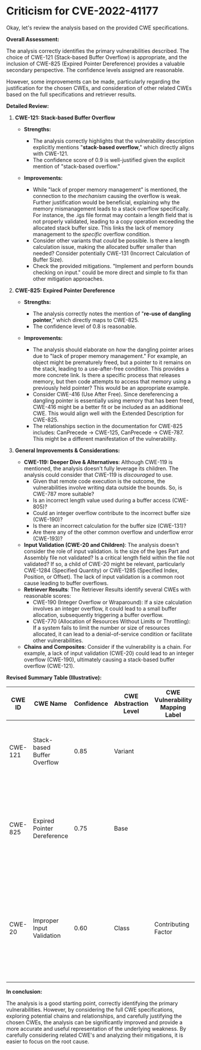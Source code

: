 # Criticism for CVE-2022-41177

Okay, let's review the analysis based on the provided CWE specifications.

**Overall Assessment:**

The analysis correctly identifies the primary vulnerabilities described. The choice of CWE-121 (Stack-based Buffer Overflow) is appropriate, and the inclusion of CWE-825 (Expired Pointer Dereference) provides a valuable secondary perspective.  The confidence levels assigned are reasonable.

However, some improvements can be made, particularly regarding the justification for the chosen CWEs, and consideration of other related CWEs based on the full specifications and retriever results.

**Detailed Review:**

1.  **CWE-121: Stack-based Buffer Overflow**

    *   **Strengths:**
        *   The analysis correctly highlights that the vulnerability description explicitly mentions "**stack-based overflow**," which directly aligns with CWE-121.
        *   The confidence score of 0.9 is well-justified given the explicit mention of "stack-based overflow."

    *   **Improvements:**
        *   While "lack of proper memory management" is mentioned, the connection to the *mechanism* causing the overflow is weak. Further justification would be beneficial, explaining why the memory mismanagement leads to a stack overflow specifically. For instance, the .igs file format may contain a length field that is not properly validated, leading to a copy operation exceeding the allocated stack buffer size.  This links the lack of memory management to the *specific* overflow condition.
        *   Consider other variants that *could* be possible. Is there a length calculation issue, making the allocated buffer smaller than needed? Consider potentially CWE-131 (Incorrect Calculation of Buffer Size).
        *  Check the provided mitigations. "Implement and perform bounds checking on input." could be more direct and simple to fix than other mitigation approaches.

2.  **CWE-825: Expired Pointer Dereference**

    *   **Strengths:**
        *   The analysis correctly notes the mention of "**re-use of dangling pointer**," which directly maps to CWE-825.
        *   The confidence level of 0.8 is reasonable.

    *   **Improvements:**
        *   The analysis should elaborate on *how* the dangling pointer arises due to "lack of proper memory management." For example, an object might be prematurely freed, but a pointer to it remains on the stack, leading to a use-after-free condition. This provides a more concrete link. Is there a specific process that releases memory, but then code attempts to access that memory using a previously held pointer? This would be an appropriate example.
        *   Consider CWE-416 (Use After Free). Since dereferencing a dangling pointer is essentially using memory that has been freed, CWE-416 might be a better fit or be included as an additional CWE. This would align well with the Extended Description for CWE-825.
        * The relationships section in the documentation for CWE-825 includes: CanPrecede -> CWE-125, CanPrecede -> CWE-787. This might be a different manifestation of the vulnerability.

3.  **General Improvements & Considerations:**

    *   **CWE-119: Deeper Dive & Alternatives**: Although CWE-119 is mentioned, the analysis doesn't fully leverage its children. The analysis could consider that CWE-119 is *discouraged* to use.
        *   Given that remote code execution is the outcome, the vulnerabilities involve writing data outside the bounds. So, is CWE-787 more suitable?
        *   Is an incorrect length value used during a buffer access (CWE-805)?
        *   Could an integer overflow contribute to the incorrect buffer size (CWE-190)?
        *   Is there an incorrect calculation for the buffer size (CWE-131)?
        *   Are there any of the other common overflow and underflow error (CWE-193)?
    *   **Input Validation (CWE-20 and Children)**:  The analysis doesn't consider the role of input validation.  Is the size of the Iges Part and Assembly file not validated? Is a critical length field within the file not validated?  If so, a child of CWE-20 might be relevant, particularly CWE-1284 (Specified Quantity) or CWE-1285 (Specified Index, Position, or Offset).  The lack of input validation is a common root cause leading to buffer overflows.
    *   **Retriever Results**: The Retriever Results identify several CWEs with reasonable scores:
        *   CWE-190 (Integer Overflow or Wraparound): If a size calculation involves an integer overflow, it could lead to a small buffer allocation, subsequently triggering a buffer overflow.
        *   CWE-770 (Allocation of Resources Without Limits or Throttling): If a system fails to limit the number or size of resources allocated, it can lead to a denial-of-service condition or facilitate other vulnerabilities.
    *   **Chains and Composites**: Consider if the vulnerability is a chain.  For example, a lack of input validation (CWE-20) could lead to an integer overflow (CWE-190), ultimately causing a stack-based buffer overflow (CWE-121).

**Revised Summary Table (Illustrative):**

| CWE ID  | CWE Name                         | Confidence | CWE Abstraction Level | CWE Vulnerability Mapping Label | CWE-Vulnerability Mapping Notes                                                                                                                                                                                                          |
| ------- | -------------------------------- | ---------- | ----------------------- | -------------------------------- | --------------------------------------------------------------------------------------------------------------------------------------------------------------------------------------------------------------------------------------- |
| CWE-121 | Stack-based Buffer Overflow      | 0.85       | Variant                |                                  | Occurs due to unchecked length, leading to overflow on the stack. Could be related to missing input validation.                                                                                                                  |
| CWE-825 | Expired Pointer Dereference        | 0.75       | Base                   |                                  | Memory mismanagement can lead to premature freeing of memory, but a pointer remains on the stack causing access after the memory has been released                                                                 |
| CWE-20 | Improper Input Validation        | 0.60       | Class                   | Contributing Factor                | Failure to validate the Iges Part and Assembly file's structure and size can allow malicious files to trigger memory corruption vulnerabilities. Consider CWE-1284 or CWE-1285. |

**In conclusion:**

The analysis is a good starting point, correctly identifying the primary vulnerabilities. However, by considering the full CWE specifications, exploring potential chains and relationships, and carefully justifying the chosen CWEs, the analysis can be significantly improved and provide a more accurate and useful representation of the underlying weakness. By carefully considering related CWE's and analyzing their mitigations, it is easier to focus on the root cause.